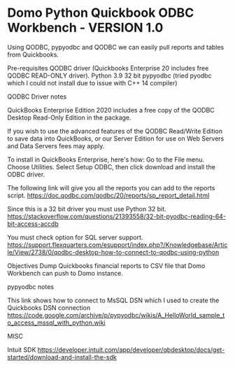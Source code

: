 # Domo Python Quickbook ODBC Workbench - VERSION 1.0

Using QODBC, pypyodbc and QODBC we can easily pull reports and tables from Quickbooks.

Pre-requisites
QODBC driver (Quickbooks Enterprise 20 includes free QODBC READ-ONLY driver).
Python 3.9 32 bit
pypyodbc (tried pyodbc which I could not install due to issue with C++ 14 compiler)

QODBC Driver notes

QuickBooks Enterprise Edition 2020 includes a free copy of the QODBC Desktop Read-Only Edition in the package. 

If you wish to use the advanced features of the QODBC Read/Write Edition to save data into QuickBooks, or our Server Edition for use on Web Servers and Data Servers fees may apply.

To install in QuickBooks Enterprise, here's how:
Go to the File menu.
Choose Utilities.
Select Setup ODBC, then click download and install the ODBC driver.

The following link will give you all the reports you can add to the reports script.
https://doc.qodbc.com/qodbc/20/reports/sp_report_detail.html

Since this is a 32 bit driver you must use Python 32 bit.
https://stackoverflow.com/questions/21393558/32-bit-pyodbc-reading-64-bit-access-accdb

You must check option for SQL server support.
https://support.flexquarters.com/esupport/index.php?/Knowledgebase/Article/View/2738/0/qodbc-desktop-how-to-connect-to-qodbc-using-python

Objectives
Dump Quickbooks financial reports to CSV file that Domo Workbench can push to Domo instance.

pypyodbc notes 

This link shows how to connect to MsSQL DSN which I used to create the Quickbooks DSN connection 
https://code.google.com/archive/p/pypyodbc/wikis/A_HelloWorld_sample_to_access_mssql_with_python.wiki


MISC

Intuit SDK
https://developer.intuit.com/app/developer/qbdesktop/docs/get-started/download-and-install-the-sdk
